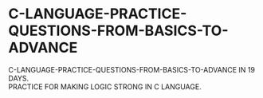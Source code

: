 # C-LANGUAGE-PRACTICE-QUESTIONS-FROM-BASICS-TO-ADVANCE
 C-LANGUAGE-PRACTICE-QUESTIONS-FROM-BASICS-TO-ADVANCE IN 19 DAYS.
 </br>
PRACTICE FOR MAKING LOGIC STRONG IN C LANGUAGE.
